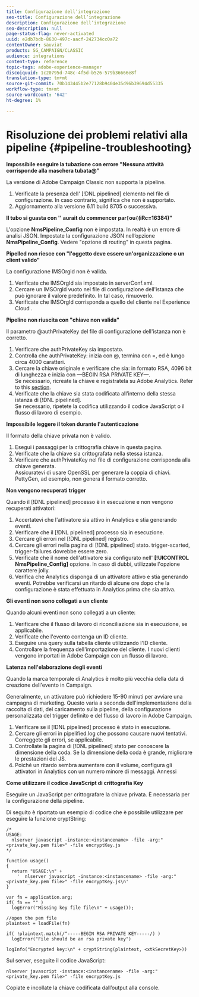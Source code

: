 ```yaml
---
title: Configurazione dell’integrazione
seo-title: Configurazione dell’integrazione
description: Configurazione dell’integrazione
seo-description: null
page-status-flag: never-activated
uuid: e2db7bdb-8630-497c-aacf-242734cc0a72
contentOwner: sauviat
products: SG_CAMPAIGN/CLASSIC
audience: integrations
content-type: reference
topic-tags: adobe-experience-manager
discoiquuid: 1c20795d-748c-4f5d-b526-579b36666e8f
translation-type: tm+mt
source-git-commit: 70b143445b2e77128b9404e35d96b39694d55335
workflow-type: tm+mt
source-wordcount: '642'
ht-degree: 1%

---
```



# Risoluzione dei problemi relativi alla pipeline {#pipeline-troubleshooting}

**Impossibile eseguire la tubazione con errore &quot;Nessuna attività corrisponde alla maschera tubata@&quot;**

La versione di Adobe Campaign Classic non supporta la pipeline.

1. Verificate la presenza dell&#39; [!DNL pipelined] elemento nel file di configurazione. In caso contrario, significa che non è supportato.
1. Aggiornamento alla versione 6.11 build 8705 o successiva.

**Il tubo si guasta con &#39;&#39; aurait du commencer par`[`ou`{`(iRc=16384)&quot;**

L&#39;opzione **NmsPipeline_Config** non è impostata. In realtà è un errore di analisi JSON.
Impostate la configurazione JSON nell’opzione **NmsPipeline_Config**. Vedere &quot;opzione di routing&quot; in questa pagina.

**Pipelled non riesce con &quot;l&#39;oggetto deve essere un&#39;organizzazione o un client valido&quot;**

La configurazione IMSOrgid non è valida.

1. Verificate che IMSOrgId sia impostato in serverConf.xml.
1. Cercare un IMSOrgId vuoto nel file di configurazione dell&#39;istanza che può ignorare il valore predefinito. In tal caso, rimuoverlo.
1. Verificate che IMSOrgId corrisponda a quello del cliente nel Experience Cloud .

**Pipeline non riuscita con &quot;chiave non valida&quot;**

Il parametro @authPrivateKey del file di configurazione dell&#39;istanza non è corretto.

1. Verificare che authPrivateKey sia impostato.
1. Controlla che authPrivateKey: inizia con @, termina con =, ed è lungo circa 4000 caratteri.
1. Cercare la chiave originale e verificare che sia: in formato RSA, 4096 bit di lunghezza e inizia con —BEGIN RSA PRIVATE KEY—.
   <br> Se necessario, ricreate la chiave e registratela su  Adobe Analytics. Refer to this [section](../../integrations/using/configuring-pipeline.md#oauth-client-creation).
1. Verificate che la chiave sia stata codificata all’interno della stessa istanza di [!DNL pipelined]. <br>Se necessario, ripetete la codifica utilizzando il codice JavaScript o il flusso di lavoro di esempio.

**Impossibile leggere il token durante l&#39;autenticazione**

Il formato della chiave privata non è valido.

1. Esegui i passaggi per la crittografia chiave in questa pagina.
1. Verificate che la chiave sia crittografata nella stessa istanza.
1. Verificare che authPrivateKey nel file di configurazione corrisponda alla chiave generata. <br>Assicuratevi di usare OpenSSL per generare la coppia di chiavi. PuttyGen, ad esempio, non genera il formato corretto.

**Non vengono recuperati trigger**

Quando il [!DNL pipelined] processo è in esecuzione e non vengono recuperati attivatori:

1. Accertatevi che l&#39;attivatore sia attivo in Analytics e stia generando eventi.
1. Verificare che il [!DNL pipelined] processo sia in esecuzione.
1. Cercare gli errori nel [!DNL pipelined] registro.
1. Cercare gli errori nella pagina di [!DNL pipelined] stato. trigger-scarted, trigger-failures dovrebbe essere zero.
1. Verificate che il nome dell&#39;attivatore sia configurato nell&#39; **[!UICONTROL NmsPipeline_Config]** opzione. In caso di dubbi, utilizzate l&#39;opzione carattere jolly.
1. Verifica che Analytics disponga di un attivatore attivo e stia generando eventi. Potrebbe verificarsi un ritardo di alcune ore dopo che la configurazione è stata effettuata in Analytics prima che sia attiva.

**Gli eventi non sono collegati a un cliente**

Quando alcuni eventi non sono collegati a un cliente:

1. Verificare che il flusso di lavoro di riconciliazione sia in esecuzione, se applicabile.
1. Verificate che l&#39;evento contenga un ID cliente.
1. Eseguire una query sulla tabella cliente utilizzando l&#39;ID cliente.
1. Controllare la frequenza dell&#39;importazione del cliente. I nuovi clienti vengono importati in  Adobe Campaign con un flusso di lavoro.

**Latenza nell&#39;elaborazione degli eventi**

Quando la marca temporale di Analytics è molto più vecchia della data di creazione dell&#39;evento in Campaign.

Generalmente, un attivatore può richiedere 15-90 minuti per avviare una campagna di marketing. Questo varia a seconda dell&#39;implementazione della raccolta di dati, del caricamento sulla pipeline, della configurazione personalizzata del trigger definito e del flusso di lavoro in  Adobe Campaign.

1. Verificare se il [!DNL pipelined] processo è stato in esecuzione.
1. Cercare gli errori in pipelified.log che possono causare nuovi tentativi. Correggete gli errori, se applicabile.
1. Controllate la pagina di [!DNL pipelined] stato per conoscere la dimensione della coda. Se la dimensione della coda è grande, migliorare le prestazioni del JS.
1. Poiché un ritardo sembra aumentare con il volume, configura gli attivatori in Analytics con un numero minore di messaggi.
Annessi

**Come utilizzare il codice JavaScript di crittografia Key**

Eseguire un JavaScript per crittografare la chiave privata. È necessaria per la configurazione della pipeline.

Di seguito è riportato un esempio di codice che è possibile utilizzare per eseguire la funzione cryptString:

```
/*
USAGE:
  nlserver javascript -instance:<instancename> -file -arg:"<private_key.pem file>" -file encryptKey.js
*/
 
function usage()
{
  return "USAGE:\n" +
    '  nlserver javascript -instance:<instancename> -file -arg:"<private_key.pem file>" -file encryptKey.js\n'
}
 
var fn = application.arg;
if( fn == "" )
  logError("Missing key file file\n" + usage());
 
//open the pem file
plaintext = loadFile(fn)
 
if( !plaintext.match(/^-----BEGIN RSA PRIVATE KEY-----/) )
  logError("File should be an rsa private key")
 
logInfo("Encrypted key:\n" + cryptString(plaintext, <xtkSecretKey>))
```

Sul server, eseguite il codice JavaScript:

```
nlserver javascript -instance:<instancename> -file -arg:"<private_key.pem file>" -file encryptKey.js
```

Copiate e incollate la chiave codificata dall’output alla console.